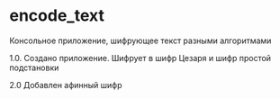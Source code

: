 # encode_text
Консольное приложение, шифрующее текст разными алгоритмами 

1.0. 
Создано приложение. Шифрует в шифр Цезаря и шифр простой подстановки

2.0
Добавлен афинный шифр